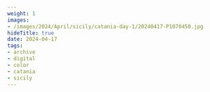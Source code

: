 ```yaml
---
weight: 1
images:
- /images/2024/April/sicily/catania-day-1/20240417-P1070450.jpg
hideTitle: true
date: 2024-04-17
tags:
- archive
- digital
- color
- catania
- sicily
---
```


